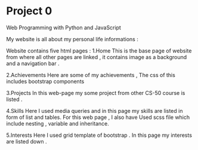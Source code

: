 # Project 0

Web Programming with Python and JavaScript

My website is all about my personal life informations :

Website contains five html pages :
1.Home
    This is the base page of website from where all other pages are linked , it contains image as a background and a navigation bar .

2.Achievements
    Here are some of my achievements , The css of this includes bootstrap components

3.Projects
    In this web-page my some project from other CS-50 course is listed .

4.Skills
    Here I used media queries and in this page my skills are listed in form of list and tables.
    For this web page , I also have Used scss file which include nesting , variable and inheritance.

5.Interests
    Here I used grid template of bootstrap . In this page my interests are listed down .